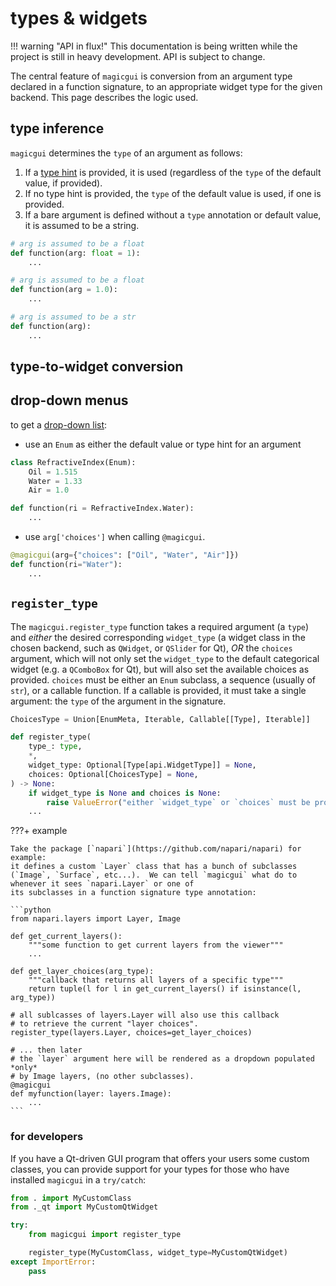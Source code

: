 # types & widgets

!!! warning "API in flux!"
    This documentation is being written while the project is still in heavy development.
    API is subject to change.

The central feature of `magicgui` is conversion from an argument type declared in a
function signature, to an appropriate widget type for the given backend.  This page
describes the logic used.

## type inference

`magicgui` determines the `type` of an argument as follows:

1. If a [type hint](https://docs.python.org/3/library/typing.html) is provided, it is
   used (regardless of the `type` of the default value, if provided).
2. If no type hint is provided, the `type` of the default value is used, if one is
   provided.
3. If a bare argument is defined without a `type` annotation or default value, it is
   assumed to be a string.

```python
# arg is assumed to be a float
def function(arg: float = 1):
    ...

# arg is assumed to be a float
def function(arg = 1.0):
    ...

# arg is assumed to be a str
def function(arg):
    ...
```

## type-to-widget conversion

## drop-down menus

to get a [drop-down list](https://en.wikipedia.org/wiki/Drop-down_list):

- use an `Enum` as either the default value or type hint for an argument

```python
class RefractiveIndex(Enum):
    Oil = 1.515
    Water = 1.33
    Air = 1.0

def function(ri = RefractiveIndex.Water):
    ...
```

- use `arg['choices']` when calling `@magicgui`.

```python
@magicgui(arg={"choices": ["Oil", "Water", "Air"]})
def function(ri="Water"):
    ...
```

## `register_type`

The `magicgui.register_type` function takes a required argument (a `type`) and *either*
the desired corresponding `widget_type` (a widget class in the chosen backend, such as
`QWidget`, or `QSlider` for Qt), *OR* the `choices` argument, which will not only set
the `widget_type` to the default categorical widget (e.g. a `QComboBox` for Qt), but will
also set the available choices as provided.  `choices` must be either an `Enum` subclass,
a sequence (usually of `str`), or a callable function.  If a callable is provided, it
must take a single argument: the `type` of the argument in the signature.

```python
ChoicesType = Union[EnumMeta, Iterable, Callable[[Type], Iterable]]

def register_type(
    type_: type,
    *,
    widget_type: Optional[Type[api.WidgetType]] = None,
    choices: Optional[ChoicesType] = None,
) -> None:
    if widget_type is None and choices is None:
        raise ValueError("either `widget_type` or `choices` must be provided.")
    ...
```

???+ example

    Take the package [`napari`](https://github.com/napari/napari) for example:
    it defines a custom `Layer` class that has a bunch of subclasses (`Image`, `Surface`, etc...).  We can tell `magicgui` what do to whenever it sees `napari.Layer` or one of
    its subclasses in a function signature type annotation:

    ```python
    from napari.layers import Layer, Image

    def get_current_layers():
        """some function to get current layers from the viewer"""
        ...
    
    def get_layer_choices(arg_type):
        """callback that returns all layers of a specific type"""
        return tuple(l for l in get_current_layers() if isinstance(l, arg_type))

    # all sublcasses of layers.Layer will also use this callback
    # to retrieve the current "layer choices".
    register_type(layers.Layer, choices=get_layer_choices)
    
    # ... then later
    # the `layer` argument here will be rendered as a dropdown populated *only*
    # by Image layers, (no other subclasses).
    @magicgui
    def myfunction(layer: layers.Image):
        ...
    ```

### for developers

If you have a Qt-driven GUI program that offers your users some custom classes, you can
provide support for your types for those who have installed `magicgui` in a `try/catch`:

```python
from . import MyCustomClass
from ._qt import MyCustomQtWidget

try:
    from magicgui import register_type

    register_type(MyCustomClass, widget_type=MyCustomQtWidget)
except ImportError:
    pass
```

